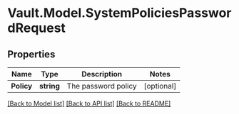 # Vault.Model.SystemPoliciesPasswordRequest

## Properties

Name | Type | Description | Notes
------------ | ------------- | ------------- | -------------
**Policy** | **string** | The password policy | [optional] 

[[Back to Model list]](../README.md#documentation-for-models) [[Back to API list]](../README.md#documentation-for-api-endpoints) [[Back to README]](../README.md)

